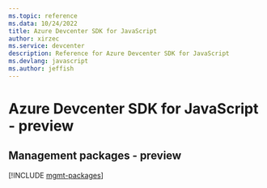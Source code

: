 ```yaml
---
ms.topic: reference
ms.data: 10/24/2022
title: Azure Devcenter SDK for JavaScript
author: xirzec
ms.service: devcenter
description: Reference for Azure Devcenter SDK for JavaScript
ms.devlang: javascript
ms.author: jeffish
---
```

# Azure Devcenter SDK for JavaScript - preview

## Management packages - preview
[!INCLUDE [mgmt-packages](devcenter-mgmt-index.md)]